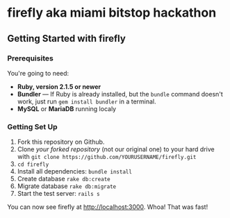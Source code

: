 firefly aka miami bitstop hackathon
========

Getting Started with firefly
------------------------------

### Prerequisites

You're going to need:

 - **Ruby, version 2.1.5 or newer**
 - **Bundler** — If Ruby is already installed, but the `bundle` command doesn't work, just run `gem install bundler` in a terminal.
 - **MySQL** or **MariaDB** running localy

### Getting Set Up

1. Fork this repository on Github.
2. Clone *your forked repository* (not our original one) to your hard drive with `git clone https://github.com/YOURUSERNAME/firefly.git`
3. `cd firefly`
4. Install all dependencies: `bundle install`
5. Create database `rake db:create`
6. Migrate database `rake db:migrate`
7. Start the test server: `rails s`

You can now see firefly at <http://localhost:3000>. Whoa! That was fast!